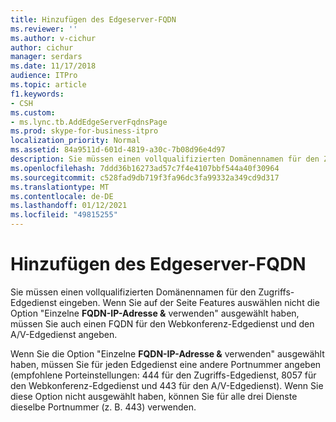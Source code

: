 ```yaml
---
title: Hinzufügen des Edgeserver-FQDN
ms.reviewer: ''
ms.author: v-cichur
author: cichur
manager: serdars
ms.date: 11/17/2018
audience: ITPro
ms.topic: article
f1.keywords:
- CSH
ms.custom:
- ms.lync.tb.AddEdgeServerFqdnsPage
ms.prod: skype-for-business-itpro
localization_priority: Normal
ms.assetid: 84a9511d-601d-4819-a30c-7b08d96e4d97
description: Sie müssen einen vollqualifizierten Domänennamen für den Zugriffs-Edgedienst eingeben. Wenn Sie auf der Seite Features auswählen nicht die Option "Einzelne FQDN-IP-Adresse verwenden" ausgewählt haben, müssen Sie auch einen FQDN für den &amp; Webkonferenz-Edgedienst und den A/V-Edgedienst angeben.
ms.openlocfilehash: 7ddd36b16273ad57c7f4e4107bbf544a40f30964
ms.sourcegitcommit: c528fad9db719f3fa96dc3fa99332a349cd9d317
ms.translationtype: MT
ms.contentlocale: de-DE
ms.lasthandoff: 01/12/2021
ms.locfileid: "49815255"
---
```

# <a name="add-edge-server-fqdn"></a>Hinzufügen des Edgeserver-FQDN
 
Sie müssen einen vollqualifizierten Domänennamen für den Zugriffs-Edgedienst eingeben. Wenn Sie auf der Seite Features auswählen nicht die  Option "Einzelne **FQDN-IP-Adresse &amp;** verwenden" ausgewählt haben, müssen Sie auch einen FQDN für den Webkonferenz-Edgedienst und den A/V-Edgedienst angeben.
  
Wenn Sie die Option "Einzelne **FQDN-IP-Adresse &amp;** verwenden" ausgewählt haben, müssen Sie für jeden Edgedienst eine andere Portnummer angeben (empfohlene Porteinstellungen: 444 für den Zugriffs-Edgedienst, 8057 für den Webkonferenz-Edgedienst und 443 für den A/V-Edgedienst). Wenn Sie diese Option nicht ausgewählt haben, können Sie für alle drei Dienste dieselbe Portnummer (z. B. 443) verwenden.
  

